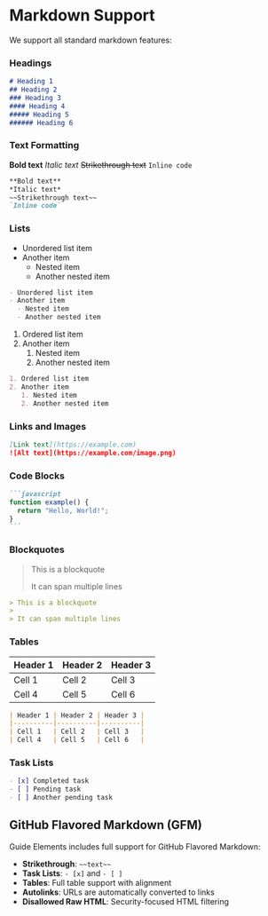# Markdown Support

We support all standard markdown features:

### Headings

```markdown
# Heading 1
## Heading 2
### Heading 3
#### Heading 4
##### Heading 5
###### Heading 6
```

### Text Formatting

**Bold text**
*Italic text*
~~Strikethrough text~~
`Inline code`


```markdown
**Bold text**
*Italic text*
~~Strikethrough text~~
`Inline code`
```

### Lists

- Unordered list item
- Another item
  - Nested item
  - Another nested item

```markdown
- Unordered list item
- Another item
  - Nested item
  - Another nested item
```

1. Ordered list item
2. Another item
   1. Nested item
   2. Another nested item

```markdown
1. Ordered list item
2. Another item
   1. Nested item
   2. Another nested item
```

### Links and Images

```markdown
[Link text](https://example.com)
![Alt text](https://example.com/image.png)
```

### Code Blocks

````markdown
```javascript
function example() {
  return "Hello, World!";
}
```
````

### Blockquotes

> This is a blockquote
> 
> It can span multiple lines

```markdown
> This is a blockquote
> 
> It can span multiple lines
```

### Tables
| Header 1 | Header 2 | Header 3 |
|----------|----------|----------|
| Cell 1   | Cell 2   | Cell 3   |
| Cell 4   | Cell 5   | Cell 6   |

```markdown
| Header 1 | Header 2 | Header 3 |
|----------|----------|----------|
| Cell 1   | Cell 2   | Cell 3   |
| Cell 4   | Cell 5   | Cell 6   |
```

### Task Lists

```markdown
- [x] Completed task
- [ ] Pending task
- [ ] Another pending task
```

## GitHub Flavored Markdown (GFM)

Guide Elements includes full support for GitHub Flavored Markdown:

- **Strikethrough**: `~~text~~`
- **Task Lists**: `- [x]` and `- [ ]`
- **Tables**: Full table support with alignment
- **Autolinks**: URLs are automatically converted to links
- **Disallowed Raw HTML**: Security-focused HTML filtering
